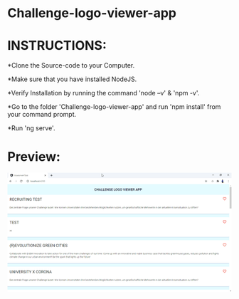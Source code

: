 # Challenge-logo-viewer-app

# INSTRUCTIONS:

*Clone the Source-code to your Computer.

*Make sure that you have installed NodeJS.

*Verify Installation by running the command 'node –v' & 'npm -v'.

*Go to the folder 'Challenge-logo-viewer-app' and run 'npm install' from your command prompt.

*Run 'ng serve'.


# Preview:

![Alt text](Preview-ChallengeLogoViewerApp.gif?raw=true "Title")
